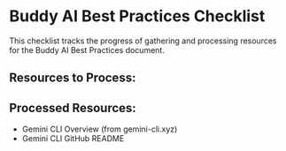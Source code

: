 # Buddy AI Best Practices Checklist

This checklist tracks the progress of gathering and processing resources for the Buddy AI Best Practices document.

## Resources to Process:

## Processed Resources:
- Gemini CLI Overview (from gemini-cli.xyz)
- Gemini CLI GitHub README

